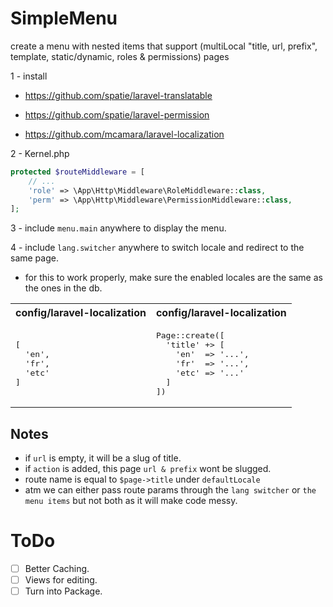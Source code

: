 # SimpleMenu
create a menu with nested items that support (multiLocal "title, url, prefix", template, static/dynamic, roles & permissions) pages

1 - install

- https://github.com/spatie/laravel-translatable

- https://github.com/spatie/laravel-permission

- https://github.com/mcamara/laravel-localization

2 - Kernel.php

```php
protected $routeMiddleware = [
    // ...
    'role' => \App\Http\Middleware\RoleMiddleware::class,
    'perm' => \App\Http\Middleware\PermissionMiddleware::class,
];
```

3 - include `menu.main` anywhere to display the menu.

4 - include `lang.switcher` anywhere to switch locale and redirect to the same page.
- for this to work properly, make sure the enabled locales are the same as the ones in the db.

<table>
<tr>
<th>config/laravel-localization</th>
<th>config/laravel-localization</th>
</tr>
<tr>
<td>
<pre>
[
  'en',
  'fr',
  'etc'
]
</pre>
</td>
<td>
<pre>
Page::create([
  'title' +> [
    'en'  => '...',
    'fr'  => '...',
    'etc' => '...'
  ]
])
</pre>
</td>
</tr>
</table>

## Notes
- if `url` is empty, it will be a slug of title.
- if `action` is added, this page `url & prefix` wont be slugged.
- route name is equal to `$page->title` under `defaultLocale`
- atm we can either pass route params through the `lang switcher` or `the menu items` but not both as it will make code messy.

# ToDo

* [ ] Better Caching.
* [ ] Views for editing.
* [ ] Turn into Package.
